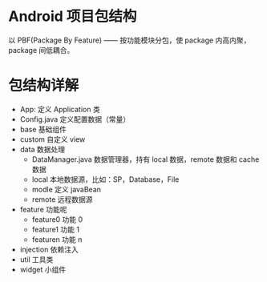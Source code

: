 # Android 项目包结构
以 PBF(Package By Feature) —— 按功能模块分包，使 package 内高内聚，package 间低耦合。

# 包结构详解
* App: 定义 Application 类
* Config.java 定义配置数据（常量）
* base 基础组件
* custom 自定义 view
* data 数据处理
    * DataManager.java 数据管理器，持有 local 数据，remote 数据和 cache 数据
    * local 本地数据源，比如：SP，Database，File
    * modle 定义 javaBean
    * remote 远程数据源
* feature 功能呢
    * feature0 功能 0 
    * feature1 功能 1
    * featuren 功能 n
* injection 依赖注入
* util 工具类
* widget 小组件